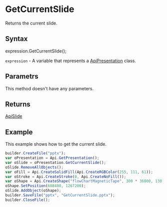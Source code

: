 # GetCurrentSlide

Returns the current slide.

## Syntax

expression.GetCurrentSlide();

`expression` - A variable that represents a [ApiPresentation](../ApiPresentation.md) class.

## Parametrs

This method doesn't have any parameters.

## Returns

[ApiSlide](../../ApiSlide/ApiSlide.md)

## Example

This example shows how to get the current slide.

```javascript
builder.CreateFile("pptx");
var oPresentation = Api.GetPresentation();
var oSlide = oPresentation.GetCurrentSlide();
oSlide.RemoveAllObjects();
var oFill = Api.CreateSolidFill(Api.CreateRGBColor(255, 111, 61));
var oStroke = Api.CreateStroke(0, Api.CreateNoFill());
var oShape = Api.CreateShape("flowChartMagneticTape", 300 * 36000, 130 * 36000, oFill, oStroke);
oShape.SetPosition(608400, 1267200);
oSlide.AddObject(oShape);
builder.SaveFile("pptx", "GetCurrentSlide.pptx");
builder.CloseFile();
```
